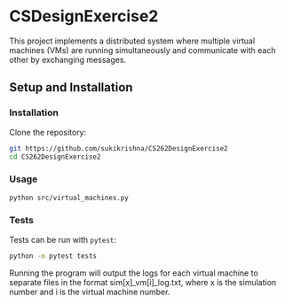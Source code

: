 # CSDesignExercise2

This project implements a distributed system where multiple virtual machines (VMs) are running simultaneously and communicate with each other by exchanging messages.

## Setup and Installation

### Installation

Clone the repository:
```bash
git https://github.com/sukikrishna/CS262DesignExercise2
cd CS262DesignExercise2
```

### Usage

```bash
python src/virtual_machines.py
```

### Tests

Tests can be run with `pytest`:
```bash
python -m pytest tests
```

Running the program will output the logs for each virtual machine to separate files in the format sim[x]_vm[i]_log.txt, where x is the simulation number and i is the virtual machine number.